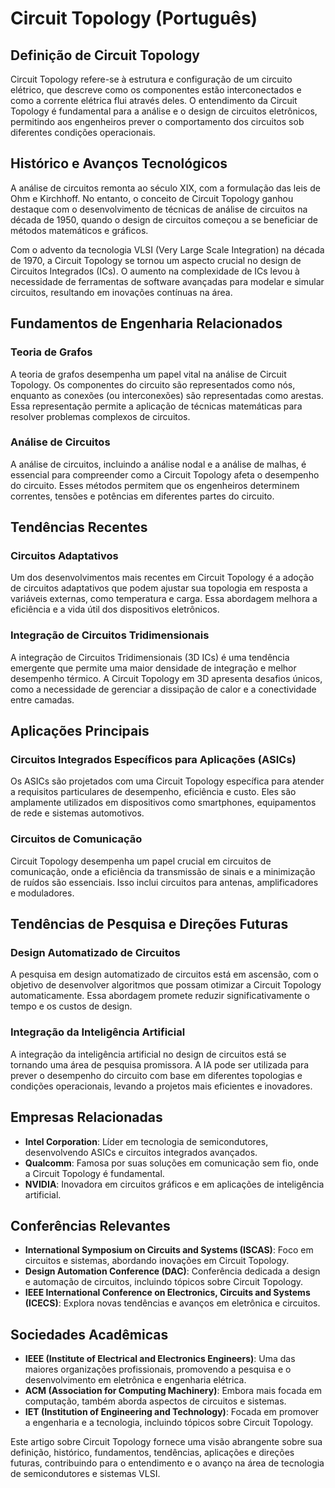 # Circuit Topology (Português)

## Definição de Circuit Topology

Circuit Topology refere-se à estrutura e configuração de um circuito elétrico, que descreve como os componentes estão interconectados e como a corrente elétrica flui através deles. O entendimento da Circuit Topology é fundamental para a análise e o design de circuitos eletrônicos, permitindo aos engenheiros prever o comportamento dos circuitos sob diferentes condições operacionais.

## Histórico e Avanços Tecnológicos

A análise de circuitos remonta ao século XIX, com a formulação das leis de Ohm e Kirchhoff. No entanto, o conceito de Circuit Topology ganhou destaque com o desenvolvimento de técnicas de análise de circuitos na década de 1950, quando o design de circuitos começou a se beneficiar de métodos matemáticos e gráficos.

Com o advento da tecnologia VLSI (Very Large Scale Integration) na década de 1970, a Circuit Topology se tornou um aspecto crucial no design de Circuitos Integrados (ICs). O aumento na complexidade de ICs levou à necessidade de ferramentas de software avançadas para modelar e simular circuitos, resultando em inovações contínuas na área.

## Fundamentos de Engenharia Relacionados

### Teoria de Grafos

A teoria de grafos desempenha um papel vital na análise de Circuit Topology. Os componentes do circuito são representados como nós, enquanto as conexões (ou interconexões) são representadas como arestas. Essa representação permite a aplicação de técnicas matemáticas para resolver problemas complexos de circuitos.

### Análise de Circuitos

A análise de circuitos, incluindo a análise nodal e a análise de malhas, é essencial para compreender como a Circuit Topology afeta o desempenho do circuito. Esses métodos permitem que os engenheiros determinem correntes, tensões e potências em diferentes partes do circuito.

## Tendências Recentes

### Circuitos Adaptativos

Um dos desenvolvimentos mais recentes em Circuit Topology é a adoção de circuitos adaptativos que podem ajustar sua topologia em resposta a variáveis externas, como temperatura e carga. Essa abordagem melhora a eficiência e a vida útil dos dispositivos eletrônicos.

### Integração de Circuitos Tridimensionais

A integração de Circuitos Tridimensionais (3D ICs) é uma tendência emergente que permite uma maior densidade de integração e melhor desempenho térmico. A Circuit Topology em 3D apresenta desafios únicos, como a necessidade de gerenciar a dissipação de calor e a conectividade entre camadas.

## Aplicações Principais

### Circuitos Integrados Específicos para Aplicações (ASICs)

Os ASICs são projetados com uma Circuit Topology específica para atender a requisitos particulares de desempenho, eficiência e custo. Eles são amplamente utilizados em dispositivos como smartphones, equipamentos de rede e sistemas automotivos.

### Circuitos de Comunicação

Circuit Topology desempenha um papel crucial em circuitos de comunicação, onde a eficiência da transmissão de sinais e a minimização de ruídos são essenciais. Isso inclui circuitos para antenas, amplificadores e moduladores.

## Tendências de Pesquisa e Direções Futuras

### Design Automatizado de Circuitos

A pesquisa em design automatizado de circuitos está em ascensão, com o objetivo de desenvolver algoritmos que possam otimizar a Circuit Topology automaticamente. Essa abordagem promete reduzir significativamente o tempo e os custos de design.

### Integração da Inteligência Artificial

A integração da inteligência artificial no design de circuitos está se tornando uma área de pesquisa promissora. A IA pode ser utilizada para prever o desempenho do circuito com base em diferentes topologias e condições operacionais, levando a projetos mais eficientes e inovadores.

## Empresas Relacionadas

- **Intel Corporation**: Líder em tecnologia de semicondutores, desenvolvendo ASICs e circuitos integrados avançados.
- **Qualcomm**: Famosa por suas soluções em comunicação sem fio, onde a Circuit Topology é fundamental.
- **NVIDIA**: Inovadora em circuitos gráficos e em aplicações de inteligência artificial.

## Conferências Relevantes

- **International Symposium on Circuits and Systems (ISCAS)**: Foco em circuitos e sistemas, abordando inovações em Circuit Topology.
- **Design Automation Conference (DAC)**: Conferência dedicada a design e automação de circuitos, incluindo tópicos sobre Circuit Topology.
- **IEEE International Conference on Electronics, Circuits and Systems (ICECS)**: Explora novas tendências e avanços em eletrônica e circuitos.

## Sociedades Acadêmicas

- **IEEE (Institute of Electrical and Electronics Engineers)**: Uma das maiores organizações profissionais, promovendo a pesquisa e o desenvolvimento em eletrônica e engenharia elétrica.
- **ACM (Association for Computing Machinery)**: Embora mais focada em computação, também aborda aspectos de circuitos e sistemas.
- **IET (Institution of Engineering and Technology)**: Focada em promover a engenharia e a tecnologia, incluindo tópicos sobre Circuit Topology.

Este artigo sobre Circuit Topology fornece uma visão abrangente sobre sua definição, histórico, fundamentos, tendências, aplicações e direções futuras, contribuindo para o entendimento e o avanço na área de tecnologia de semicondutores e sistemas VLSI.